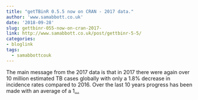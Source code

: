 ```yaml
---
title: "getTBinR 0.5.5 now on CRAN - 2017 data."
author: 'www.samabbott.co.uk'
date: '2018-09-28'
slug: gettbinr-055-now-on-cran-2017-
link: http://www.samabbott.co.uk/post/gettbinr-5-5/
categories:
- bloglink
tags:
  - samabbottcouk
---
```


The main message from the 2017 data is that in 2017 there were again over 10 million estimated TB cases globally with only a 1.8% decrease in incidence rates compared to 2016. Over the last 10 years progress has been made with an average of a 1[... <i class="fas fa-external-link-alt"></i>](http://www.samabbott.co.uk/post/gettbinr-5-5/)

